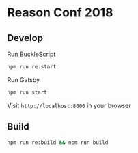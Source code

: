 # Reason Conf 2018

## Develop

Run BuckleScript

```sh
npm run re:start
```

Run Gatsby

```sh
npm run start
```

Visit `http://localhost:8000` in your browser

## Build

```sh
npm run re:build && npm run build
```
